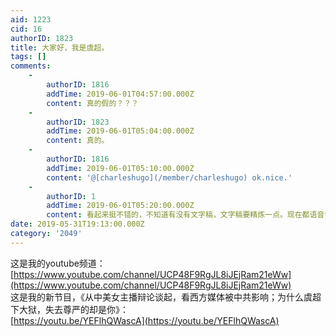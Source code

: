 ```yaml
---
aid: 1223
cid: 16
authorID: 1823
title: 大家好，我是虞超。
tags: []
comments:
    -
        authorID: 1816
        addTime: 2019-06-01T04:57:00.000Z
        content: 真的假的？？？
    -
        authorID: 1823
        addTime: 2019-06-01T05:04:00.000Z
        content: 真的。
    -
        authorID: 1816
        addTime: 2019-06-01T05:10:00.000Z
        content: '@[charleshugo](/member/charleshugo) ok.nice.'
    -
        authorID: 1
        addTime: 2019-06-01T05:20:00.000Z
        content: 看起来挺不错的，不知道有没有文字稿，文字稿要精炼一点。现在都语音识别了，文字稿应该也不难。
date: 2019-05-31T19:13:00.000Z
category: '2049'
---
```


这是我的youtube频道：  
[https://www.youtube.com/channel/UCP48F9RgJL8iJEjRam21eWw](https://www.youtube.com/channel/UCP48F9RgJL8iJEjRam21eWw)  
这是我的新节目，《从中美女主播辩论谈起，看西方媒体被中共影响；为什么虞超下大狱，失去尊严的却是你》：  
[https://youtu.be/YEFlhQWascA](https://youtu.be/YEFlhQWascA)
